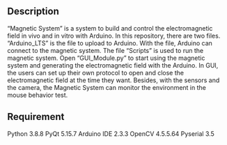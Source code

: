 ## Description
  “Magnetic System” is a system to build and control the electromagnetic field in vivo and in vitro with Arduino.
  In this repository, there are two files.
“Arduino_LTS” is the file to upload to Arduino. With the file, Arduino can connect to the magnetic system.
The file “Scripts” is used to run the magnetic system. Open “GUI_Module.py” to start using the magnetic system and generating the electromagnetic field with the Arduino.
In GUI, the users can set up their own protocol to open and close the electromagnetic field at the time they want. Besides, with the sensors and the camera, the Magnetic System can monitor the environment in the mouse behavior test. 

## Requirement
  Python 3.8.8
	PyQt 5.15.7
	Arduino IDE 2.3.3
	OpenCV 4.5.5.64
	Pyserial 3.5

